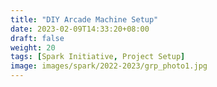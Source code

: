 ```yaml
---
title: "DIY Arcade Machine Setup"
date: 2023-02-09T14:33:20+08:00
draft: false
weight: 20
tags: [Spark Initiative, Project Setup]
image: images/spark/2022-2023/grp_photo1.jpg
---
```


